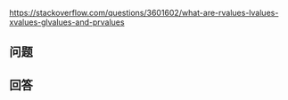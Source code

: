 <https://stackoverflow.com/questions/3601602/what-are-rvalues-lvalues-xvalues-glvalues-and-prvalues>

## 问题




## 回答
